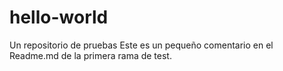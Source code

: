 # hello-world
Un repositorio de pruebas
Este es un pequeño comentario en el Readme.md de la primera rama de test.
